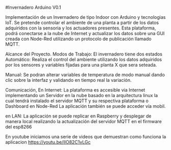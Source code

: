 #Invernadero Arduino V0.1

Implementación de un Invernadero de tipo Indoor con Arduino y tecnologias IoT.
Se pretende controlar el ambiente de una planta a partir de los datos
adquiridos con la sensoria  y los actuadores presentes.
Esta plataforma, podrá conectarse a la nube de Internet y actualizar los datos sobre una GUI creada con Node-Red utilizando un protocolo de publicación llamado MQTT.

Alcance del Proyecto.
Modos de Trabajo:
El invernadero tiene dos estados
Automático: Realiza el control del ambiente utilizando los datos adquiridos por los sensores y variables fijadas para una planta X que sera seteada.

Manual: Se podran alterar variables de temperatura de modo manual dando clic sobre la interfaz y validando en tiempo real la variación.

Comunicación,
En Internet:
La plataforma es accesible via Internet implementando un Servidor en la nube basado en la arquitectura linux la cual tendrá instalado el servidor MQTT y su respectiva plataforma o Dashboard en Node-Red
La aplicación también se puede acceder vía mobil.

en LAN:
La aplicación se puede replicar en Raspberry y desplegar de manera local realizando la actualización del servidor MQTT en el firmware del esp8266

En youtube iniciamos una serie de videos que demuestran como funciona la aplicacion
https://youtu.be/IIO82C1vLGc